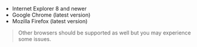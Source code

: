 
* Internet Explorer 8 and newer
* Google Chrome (latest version)
* Mozilla Firefox (latest version)

> Other browsers should be supported as well but you may experience some issues.
